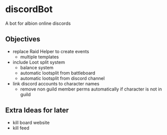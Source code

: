 # discordBot
A bot for albion online discords 

## Objectives

- replace Raid Helper to create events
    - multiple templates
- include Loot split system
    - balance system
    - automatic lootsplit from battleboard
    - automatic lootsplit from discord channel
- link discord accounts to character names
    - remove non guild member perms automatically if character is not in guild

## Extra Ideas for later
- kill board website
- kill feed